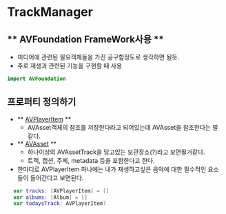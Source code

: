 #  TrackManager
## ** AVFoundation FrameWork사용 **
- 미디어에 관련된 필요객체들을 가진 공구함정도로 생각하면 될듯.
- 주로 재생과 관련된 기능을 구현할 때 사용
```swift
import AVFoundation
```

## 프로퍼티 정의하기
- ** [AVPlayerItem](https://developer.apple.com/documentation/avfoundation/avplayeritem) **
  - AVAsset객체의 참조를 저장한다라고 되어있는데 AVAsset을 참조한다는 말 같다.
- ** [AVAsset](https://developer.apple.com/documentation/avfoundation/avasset) **
  - 하나이상의 AVAssetTrack을 담고있는 보관장소(?)라고 보면될거같다.
  - 트랙, 캡션, 주제, metadata 등을 포함한다고 한다.
- 한마디로 AVPlayerItem 하나에는 내가 재생하고싶은 음악에 대한 필수적인 요소들이 들어간다고 보면된다.
```swift
  var tracks: [AVPlayerItem] = []
  var albums: [Album] = []
  var todaysTrack: AVPlayerItem?
 ```


